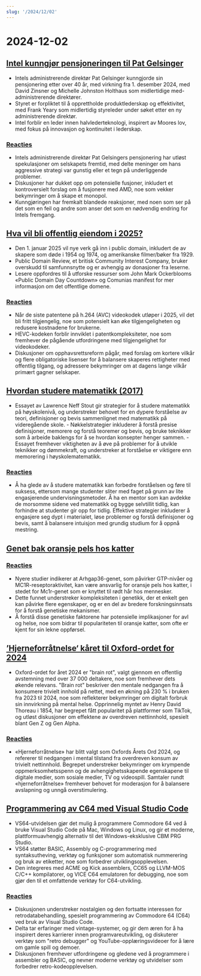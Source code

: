```yaml
---
slug: '/2024/12/02'
---
```


# 2024-12-02

## [Intel kunngjør pensjoneringen til Pat Gelsinger](https://www.intel.com/content/www/us/en/newsroom/news/intel-ceo-news-dec-2024.html)

- Intels administrerende direktør Pat Gelsinger kunngjorde sin pensjonering etter over 40 år, med virkning fra 1. desember 2024, med David Zinsner og Michelle Johnston Holthaus som midlertidige med-administrerende direktører.
- Styret er forpliktet til å opprettholde produktlederskap og effektivitet, med Frank Yeary som midlertidig styreleder under søket etter en ny administrerende direktør.
- Intel forblir en leder innen halvlederteknologi, inspirert av Moores lov, med fokus på innovasjon og kontinuitet i lederskap.

### [Reacties](https://news.ycombinator.com/item?id=42296067)

- Intels administrerende direktør Pat Gelsingers pensjonering har utløst spekulasjoner om selskapets fremtid, med delte meninger om hans aggressive strategi var gunstig eller et tegn på underliggende problemer.
- Diskusjoner har dukket opp om potensielle fusjoner, inkludert et kontroversielt forslag om å fusjonere med AMD, noe som vekker bekymringer om å skape et monopol.
- Kunngjøringen har fremkalt blandede reaksjoner, med noen som ser på det som en feil og andre som anser det som en nødvendig endring for Intels fremgang.

## [Hva vil bli offentlig eiendom i 2025?](https://publicdomainreview.org/features/entering-the-public-domain/2025/)

- Den 1. januar 2025 vil nye verk gå inn i public domain, inkludert de av skapere som døde i 1954 og 1974, og amerikanske filmer/bøker fra 1929.
- Public Domain Review, et britisk Community Interest Company, bruker overskudd til samfunnsnytte og er avhengig av donasjoner fra leserne.
- Lesere oppfordres til å utforske ressurser som John Mark Ockerblooms «Public Domain Day Countdown» og Comunias manifest for mer informasjon om det offentlige domene.

### [Reacties](https://news.ycombinator.com/item?id=42290448)

- Når de siste patentene på h.264 (AVC) videokodek utløper i 2025, vil det bli fritt tilgjengelig, noe som potensielt kan øke tilgjengeligheten og redusere kostnadene for brukerne.
- HEVC-kodeken forblir innviklet i patentkompleksiteter, noe som fremhever de pågående utfordringene med tilgjengelighet for videokodeker.
- Diskusjoner om opphavsrettsreform pågår, med forslag om kortere vilkår og flere obligatoriske lisenser for å balansere skaperes rettigheter med offentlig tilgang, og adressere bekymringer om at dagens lange vilkår primært gagner selskaper.

## [Hvordan studere matematikk (2017)](https://www.math.uh.edu/~dblecher/pf2.html)

- Essayet av Lawrence Neff Stout gir strategier for å studere matematikk på høyskolenivå, og understreker behovet for en dypere forståelse av teori, definisjoner og bevis sammenlignet med matematikk på videregående skole. - Nøkkelstrategier inkluderer å forstå presise definisjoner, memorere og forstå teoremer og bevis, og bruke teknikker som å arbeide baklengs for å se hvordan konsepter henger sammen. - Essayet fremhever viktigheten av å øve på problemer for å utvikle teknikker og dømmekraft, og understreker at forståelse er viktigere enn memorering i høyskolematematikk.

### [Reacties](https://news.ycombinator.com/item?id=42290996)

- Å ha glede av å studere matematikk kan forbedre forståelsen og føre til suksess, ettersom mange studenter sliter med faget på grunn av lite engasjerende undervisningsmetoder. Å ha en mentor som kan avdekke de morsomme sidene ved matematikk og bygge selvtillit tidlig, kan forhindre at studenter gir opp for tidlig. Effektive strategier inkluderer å engasjere seg dypt i materialet, løse problemer og forstå definisjoner og bevis, samt å balansere intuisjon med grundig studium for å oppnå mestring.

## [Genet bak oransje pels hos katter](https://www.science.org/content/article/gene-behind-orange-fur-cats-found-last)

### [Reacties](https://news.ycombinator.com/item?id=42291386)

- Nyere studier indikerer at Arhgap36-genet, som påvirker GTP-nivåer og MC1R-reseptoraktivitet, kan være ansvarlig for oransje pels hos katter, i stedet for Mc1r-genet som er knyttet til rødt hår hos mennesker.
- Dette funnet understreker kompleksiteten i genetikk, der et enkelt gen kan påvirke flere egenskaper, og er en del av bredere forskningsinnsats for å forstå genetiske mekanismer.
- Å forstå disse genetiske faktorene har potensielle implikasjoner for avl og helse, noe som bidrar til populariteten til oransje katter, som ofte er kjent for sin lekne oppførsel.

## [’Hjerneforråtnelse‘ kåret til Oxford-ordet for 2024](https://corp.oup.com/news/brain-rot-named-oxford-word-of-the-year-2024/)

- Oxford-ordet for året 2024 er "brain rot", valgt gjennom en offentlig avstemning med over 37 000 deltakere, noe som fremhever dets økende relevans. "Brain rot" beskriver den mentale nedgangen fra å konsumere trivielt innhold på nettet, med en økning på 230 % i bruken fra 2023 til 2024, noe som reflekterer bekymringer om digitalt forbruk sin innvirkning på mental helse. Opprinnelig myntet av Henry David Thoreau i 1854, har begrepet fått popularitet på plattformer som TikTok, og utløst diskusjoner om effektene av overdreven nettinnhold, spesielt blant Gen Z og Gen Alpha.

### [Reacties](https://news.ycombinator.com/item?id=42292294)

- «Hjerneforråtnelse» har blitt valgt som Oxfords Årets Ord 2024, og refererer til nedgangen i mental tilstand fra overdreven konsum av trivielt nettinnhold. Begrepet understreker bekymringer om krympende oppmerksomhetsspenn og de avhengighetsskapende egenskapene til digitale medier, som sosiale medier, TV og videospill. Samtaler rundt «hjerneforråtnelse» fremhever behovet for moderasjon for å balansere avslapning og unngå overstimulering.

## [Programmering av C64 med Visual Studio Code](https://retrogamecoders.com/c64-visual-studio-code/)

- VS64-utvidelsen gjør det mulig å programmere Commodore 64 ved å bruke Visual Studio Code på Mac, Windows og Linux, og gir et moderne, plattformuavhengig alternativ til det Windows-eksklusive CBM PRG Studio.
- VS64 støtter BASIC, Assembly og C-programmering med syntaksutheving, verktøy og funksjoner som automatisk nummerering og bruk av etiketter, noe som forbedrer utviklingsopplevelsen.
- Den integreres med ACME og Kick assemblers, CC65 og LLVM-MOS C/C++ kompilatorer, og VICE C64 emulatoren for debugging, noe som gjør den til et omfattende verktøy for C64-utvikling.

### [Reacties](https://news.ycombinator.com/item?id=42290861)

- Diskusjonen understreker nostalgien og den fortsatte interessen for retrodatabehandling, spesielt programmering av Commodore 64 (C64) ved bruk av Visual Studio Code.
- Delta tar erfaringer med vintage-systemer, og gir dem æren for å ha inspirert deres karrierer innen programvareutvikling, og diskuterer verktøy som "retro debugger" og YouTube-opplæringsvideoer for å lære om gamle spill og demoer.
- Diskusjonen fremhever utfordringene og gledene ved å programmere i assembler og BASIC, og nevner moderne verktøy og utvidelser som forbedrer retro-kodeopplevelsen.

<head>
  <meta property="og:title" content="Intel kunngjør pensjoneringen til Pat Gelsinger" />
  <meta property="og:type" content="website" />
  <meta property="og:image" content="https://og.cho.sh/api/og/?title=Intel%20kunngj%C3%B8r%20pensjoneringen%20til%20Pat%20Gelsinger&subheading=maandag%202%20december%202024%3A%20Samenvatting%20Hacker%20News" />
</head>

